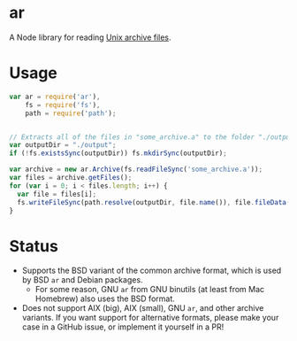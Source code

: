 ar
=====

A Node library for reading [Unix archive files](http://en.wikipedia.org/wiki/Ar_%28Unix%29).

Usage
=====
```javascript
var ar = require('ar'),
    fs = require('fs'),
    path = require('path');


// Extracts all of the files in "some_archive.a" to the folder "./output".
var outputDir = "./output";
if (!fs.existsSync(outputDir)) fs.mkdirSync(outputDir);

var archive = new ar.Archive(fs.readFileSync('some_archive.a'));
var files = archive.getFiles();
for (var i = 0; i < files.length; i++) {
  var file = files[i];
  fs.writeFileSync(path.resolve(outputDir, file.name()), file.fileData());
}
```

Status
======

* Supports the BSD variant of the common archive format, which is used by BSD
  `ar` and Debian packages.
  * For some reason, GNU `ar` from GNU binutils (at least from Mac Homebrew)
    also uses the BSD format.
* Does not support AIX (big), AIX (small), GNU `ar`, and other archive variants.
  If you want support for alternative formats, please make your case in a GitHub
  issue, or implement it yourself in a PR!
